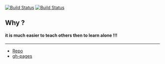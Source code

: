 
[![Build Status](https://travis-ci.org/brownman/ofer_asks.svg?branch=develop)](https://travis-ci.org/brownman/ofer_asks)
[![Build Status](https://www.gitbook.io/button/status/book/brownman/ofer_asks)](https://www.gitbook.io/book/brownman/ofer_asks/activity)



Why ?
----
#### it is much easier to teach others then to learn alone !!!
 








------

- [Repo](https://github.com/brownman/ofer_asks)
- [gh-pages](http://brownman.github.io/ofer_asks)
